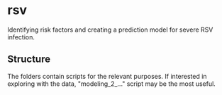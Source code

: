 # rsv
Identifying risk factors and creating a prediction model for severe RSV infection.

## Structure
The folders contain scripts for the relevant purposes. If interested in exploring with the data, "modeling_2_..." script may be the most useful. 
